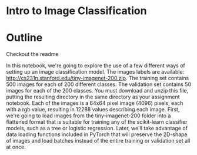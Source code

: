 # Intro to Image Classification

# Outline
Checkout the readme

In this notebook, we're going to explore the use of a few different ways of setting up an image classification model. The images labels are available: http://cs231n.stanford.edu/tiny-imagenet-200.zip. The training set contains 500 images for each of 200 different classes. The validation set contains 50 images for each of the 200 classes. You must download and unzip this file, putting the resulting directory in the same directory as your assignment notebook.
Each of the images is a 64x64 pixel image (4096) pixels, each with a rgb value, resulting in 12288 values describing each image.
First, we're going to load images from the tiny-imagenet-200 folder into a flattened format that is suitable for training any of the scikit-learn classifier models, such as a tree or logistic regression.
Later, we'll take advantage of data loading functions included in PyTorch that will preserve the 2D-shape of images and load batches instead of the entire training or validation set all at once.
